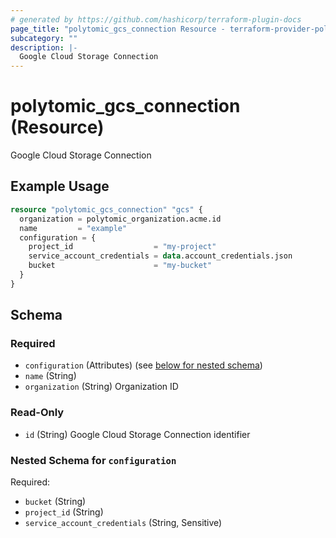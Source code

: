 ```yaml
---
# generated by https://github.com/hashicorp/terraform-plugin-docs
page_title: "polytomic_gcs_connection Resource - terraform-provider-polytomic"
subcategory: ""
description: |-
  Google Cloud Storage Connection
---
```


# polytomic_gcs_connection (Resource)

Google Cloud Storage Connection

## Example Usage

```terraform
resource "polytomic_gcs_connection" "gcs" {
  organization = polytomic_organization.acme.id
  name         = "example"
  configuration = {
    project_id                  = "my-project"
    service_account_credentials = data.account_credentials.json
    bucket                      = "my-bucket"
  }
}
```

<!-- schema generated by tfplugindocs -->
## Schema

### Required

- `configuration` (Attributes) (see [below for nested schema](#nestedatt--configuration))
- `name` (String)
- `organization` (String) Organization ID

### Read-Only

- `id` (String) Google Cloud Storage Connection identifier

<a id="nestedatt--configuration"></a>
### Nested Schema for `configuration`

Required:

- `bucket` (String)
- `project_id` (String)
- `service_account_credentials` (String, Sensitive)


